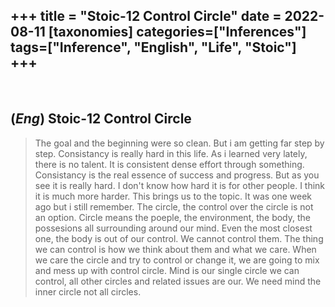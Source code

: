 +++
title = "Stoic-12 Control Circle"
date = 2022-08-11
[taxonomies]
categories=["Inferences"]
tags=["Inference", "English", "Life", "Stoic"]
+++
---
<br>

## (*Eng*) Stoic-12 Control Circle
> The goal and the beginning were so clean. But i am getting far step by step. Consistancy is really hard in this life. As i learned very lately, there is no talent. It is consistent dense effort through something. Consistancy is the real essence of success and progress. But as you see it is really hard. I don't know how hard it is for other people. I think it is much more harder. This brings us to the topic. It was one week ago but i still remember. The circle, the control over the circle is not an option. Circle means the poeple, the environment, the body, the possesions all surrounding around our mind. Even the most closest one, the body is out of our control. We cannot control them. The thing we can control is how we think about them and what we care. When we care the circle and try to control or change it, we are going to mix and mess up with control circle. Mind is our single circle we can control, all other circles and related issues are our. We need mind the inner circle not all circles.
